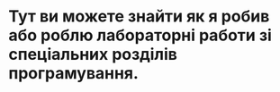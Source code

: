 # Тут ви можете знайти як я робив або роблю лабораторні работи зі спеціальних розділів програмування.
